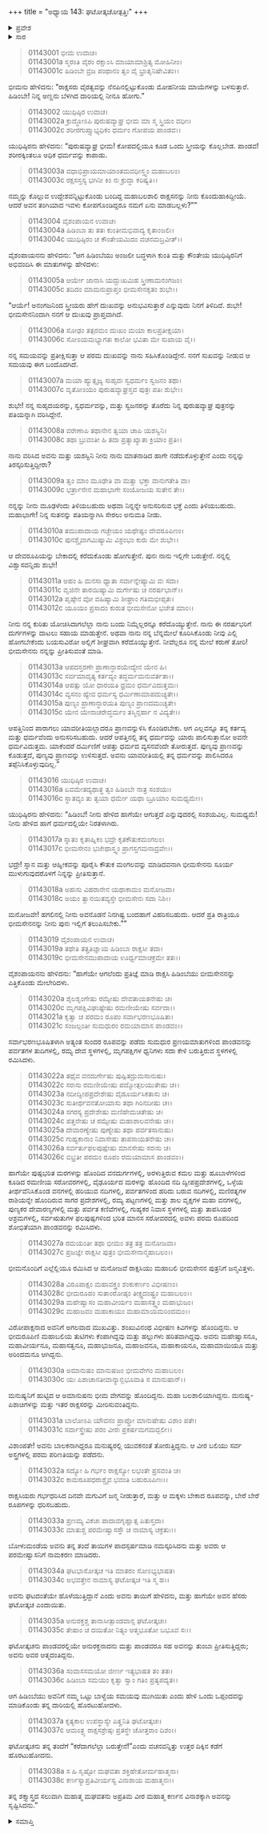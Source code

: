 +++
title = "ಅಧ್ಯಾಯ 143: ಘಟೋತ್ಕಚೋತ್ಪತ್ತಿಃ"
+++

<details><summary>ಪ್ರವೇಶ</summary>


।।   ಓಂ ಓಂ ನಮೋ ನಾರಾಯಣಾಯ।।   ಶ್ರೀ ವೇದವ್ಯಾಸಾಯ ನಮಃ ।।

ಶ್ರೀ ಕೃಷ್ಣದ್ವೈಪಾಯನ ವೇದವ್ಯಾಸ ವಿರಚಿತ  

**ಶ್ರೀ ಮಹಾಭಾರತ**

**ಆದಿ ಪರ್ವ**

**ಹಿಡಿಂಬವಧ ಪರ್ವ**

**ಅಧ್ಯಾಯ 143**

</details>


<details><summary>ಸಾರ</summary>

ಹಿಡಿಂಬೆಗೆ ಭೀಮನನ್ನು ವರಿಸಲು ಯುಧಿಷ್ಠಿರನು ಅನುಮತಿಯನ್ನು ನೀಡಿದ್ದುದು (1-18). ಭೀಮ-ಹಿಡಿಂಬೆಯರಿಗೆ ಘತೋತ್ಕಚನ ಜನನ (19-38).

</details>


> 01143001 ಭೀಮ ಉವಾಚ।  
01143001a ಸ್ಮರಂತಿ ವೈರಂ ರಕ್ಷಾಂಸಿ ಮಾಯಾಮಾಶ್ರಿತ್ಯ ಮೋಹಿನೀಂ।  
01143001c ಹಿಡಿಂಬೇ ವ್ರಜ ಪಂಥಾನಂ ತ್ವಂ ವೈ ಭ್ರಾತೃನಿಷೇವಿತಂ।।

ಭೀಮನು ಹೇಳಿದನು: “ರಾಕ್ಷಸರು ವೈರತ್ವವನ್ನು ನೆನಪಿನಲ್ಲಿಟ್ಟುಕೊಂಡು ಮೋಹನೀಯ ಮಾಯೆಗಳನ್ನು ಬಳಸುತ್ತಾರೆ. ಹಿಡಿಂಬೇ! ನಿನ್ನ ಅಣ್ಣನು ಬೆಳಗಿದ ದಾರಿಯಲ್ಲಿ ನೀನೂ ಹೋಗು.”

> 01143002 ಯುಧಿಷ್ಠಿರ ಉವಾಚ।  
01143002a ಕ್ರುದ್ಧೋಽಪಿ ಪುರುಷವ್ಯಾಘ್ರ ಭೀಮ ಮಾ ಸ್ಮ ಸ್ತ್ರಿಯಂ ವಧೀಃ।  
01143002c ಶರೀರಗುಪ್ತ್ಯಾಭ್ಯಧಿಕಂ ಧರ್ಮಂ ಗೋಪಯ ಪಾಂಡವ।।

ಯುಧಿಷ್ಠಿರನು ಹೇಳಿದನು: “ಪುರುಷವ್ಯಾಘ್ರ ಭೀಮ! ಕೋಪದಲ್ಲಿಯೂ ಕೂಡ ಒಂದು ಸ್ತ್ರೀಯನ್ನು ಕೊಲ್ಲಬೇಡ. ಪಾಂಡವ! ಶರೀರಕ್ಕಿಂತಲೂ ಅಧಿಕ ಧರ್ಮವನ್ನು ಕಾಪಾಡು.

> 01143003a ವಧಾಭಿಪ್ರಾಯಮಾಯಾಂತಮವಧೀಸ್ತ್ವಂ ಮಹಾಬಲಂ।  
01143003c ರಕ್ಷಸಸ್ತಸ್ಯ ಭಗಿನೀ ಕಿಂ ನಃ ಕ್ರುದ್ಧಾ ಕರಿಷ್ಯತಿ।।

ನಮ್ಮನ್ನು ಕೊಲ್ಲುವ ಉದ್ದೇಶವನ್ನಿಟ್ಟುಕೊಂಡು ಬಂದಿದ್ದ ಮಹಾಬಲಶಾಲಿ ರಾಕ್ಷಸನನ್ನು ನೀನು ಕೊಂದುಹಾಕಿದ್ದೀಯೆ. ಆದರೆ ಅವನ ತಂಗಿಯಾದ ಇವಳು ಕೋಪಗೊಂಡಿದ್ದರೂ ನಮಗೆ ಏನು ಮಾಡಬಲ್ಲಳು?””

> 01143004 ವೈಶಂಪಾಯನ ಉವಾಚ।  
01143004a ಹಿಡಿಂಬಾ ತು ತತಃ ಕುಂತೀಮಭಿವಾದ್ಯ ಕೃತಾಂಜಲಿಃ।  
01143004c ಯುಧಿಷ್ಠಿರಂ ಚ ಕೌಂತೇಯಮಿದಂ ವಚನಮಬ್ರವೀತ್।।

ವೈಶಂಪಾಯನನು ಹೇಳಿದನು: “ಆಗ ಹಿಡಿಂಬೆಯು ಅಂಜಲೀ ಬದ್ಧಳಾಗಿ ಕುಂತಿ ಮತ್ತು ಕೌಂತೇಯ ಯುಧಿಷ್ಠಿರನಿಗೆ ಅಭಿವಂದಿಸಿ ಈ ಮಾತುಗಳನ್ನು ಹೇಳಿದಳು:

> 01143005a ಆರ್ಯೇ ಜಾನಾಸಿ ಯದ್ದುಃಖಮಿಹ ಸ್ತ್ರೀಣಾಮನಂಗಜಂ।   
01143005c ತದಿದಂ ಮಾಮನುಪ್ರಾಪ್ತಂ ಭೀಮಸೇನಕೃತಂ ಶುಭೇ।।

“ಆರ್ಯೆ! ಅನಂಗಜನಿಂದ ಸ್ತ್ರೀಯರು ಹೇಗೆ ದುಃಖವನ್ನು ಅನುಭವಿಸುತ್ತಾರೆ ಎನ್ನುವುದು ನಿನಗೆ ತಿಳಿದಿದೆ. ಶುಭೇ! ಭೀಮಸೇನನಿಂದಾಗಿ ನನಗೆ ಆ ದುಃಖವು ಪ್ರಾಪ್ತವಾಗಿದೆ.

> 01143006a ಸೋಢಂ ತತ್ಪರಮಂ ದುಃಖಂ ಮಯಾ ಕಾಲಪ್ರತೀಕ್ಷಯಾ।  
01143006c ಸೋಽಯಮಭ್ಯಾಗತಃ ಕಾಲೋ ಭವಿತಾ ಮೇ ಸುಖಾಯ ವೈ।।

ನನ್ನ ಸಮಯವನ್ನು ಪ್ರತೀಕ್ಷಿಸುತ್ತಾ ಆ ಪರಮ ದುಃಖವನ್ನು ನಾನು ಸಹಿಸಿಕೊಂಡಿದ್ದೇನೆ. ನನಗೆ ಸುಖವನ್ನು ನೀಡುವ ಆ ಸಮಯವು ಈಗ ಬಂದೊದಗಿದೆ.

> 01143007a ಮಯಾ ಹ್ಯುತ್ಸೃಜ್ಯ ಸುಹೃದಃ ಸ್ವಧರ್ಮಂ ಸ್ವಜನಂ ತಥಾ।  
01143007c ವೃತೋಽಯಂ ಪುರುಷವ್ಯಾಘ್ರಸ್ತವ ಪುತ್ರಃ ಪತಿಃ ಶುಭೇ।।

ಶುಭೇ! ನನ್ನ ಸುಹೃದಯರನ್ನು, ಸ್ವಧರ್ಮವನ್ನು, ಮತ್ತು ಸ್ವಜನರನ್ನು ತೊರೆದು ನಿನ್ನ ಪುರುಷವ್ಯಾಘ್ರ ಪುತ್ರನನ್ನು ಪತಿಯನ್ನಾಗಿ ವರಿಸಿದ್ದೇನೆ.

> 01143008a ವರೇಣಾಪಿ ತಥಾನೇನ ತ್ವಯಾ ಚಾಪಿ ಯಶಸ್ವಿನಿ।  
01143008c ತಥಾ ಬ್ರುವಂತೀ ಹಿ ತದಾ ಪ್ರತ್ಯಾಖ್ಯಾತಾ ಕ್ರಿಯಾಂ ಪ್ರತಿ।।

ನಾನು ವರಿಸಿದ ಅವನು ಮತ್ತು ಯಶಸ್ವಿನಿ ನೀನು ನಾನು ಮಾತನಾಡಿದ ಹಾಗೇ ನಡೆದುಕೊಳ್ಳುತ್ತೇನೆ ಎಂದು ನನ್ನನ್ನು ತಿರಸ್ಕರಿಸುತ್ತಿದ್ದೀರಾ?

> 01143009a ತ್ವಂ ಮಾಂ ಮೂಢೇತಿ ವಾ ಮತ್ವಾ ಭಕ್ತಾ ವಾನುಗತೇತಿ ವಾ।  
01143009c ಭರ್ತ್ರಾನೇನ ಮಹಾಭಾಗೇ ಸಂಯೋಜಯ ಸುತೇನ ತೇ।।

ನನ್ನನ್ನು ನೀನು ಮೂಢಳೆಂದು ತಿಳಿಯಬಹುದು ಅಥವಾ ನಿನ್ನನ್ನೇ ಅನುಸರಿಸುವ ಭಕ್ತೆ ಎಂದು ತಿಳಿಯಬಹುದು. ಮಹಾಭಾಗೇ! ನಿನ್ನ ಸುತನನ್ನು ಪತಿಯನ್ನಾಗಿಸಿ ಸೇರಲು ಅನುಮತಿ ನೀಡು.

> 01143010a ತಮುಪಾದಾಯ ಗಚ್ಛೇಯಂ ಯಥೇಷ್ಟಂ ದೇವರೂಪಿಣಂ।  
01143010c ಪುನಶ್ಚೈವಾಗಮಿಷ್ಯಾಮಿ ವಿಶ್ರಂಭಂ ಕುರು ಮೇ ಶುಭೇ।।

ಆ ದೇವರೂಪಿಯನ್ನು ಬೇಕಾದಲ್ಲಿ ಕರೆದುಕೊಂಡು ಹೋಗುತ್ತೇನೆ. ಪುನಃ ನಾನು ಇಲ್ಲಿಗೇ ಬರುತ್ತೇನೆ. ನನ್ನಲ್ಲಿ ವಿಶ್ವಾಸವನ್ನಿಡು ಶುಭೇ!

> 01143011a ಅಹಂ ಹಿ ಮನಸಾ ಧ್ಯಾತಾ ಸರ್ವಾನ್ನೇಷ್ಯಾಮಿ ವಃ ಸದಾ।  
01143011c ವೃಜಿನೇ ತಾರಯಿಷ್ಯಾಮಿ ದುರ್ಗೇಷು ಚ ನರರ್ಷಭಾನ್।।  
01143012a ಪೃಷ್ಠೇನ ವೋ ವಹಿಷ್ಯಾಮಿ ಶೀಘ್ರಾಂ ಗತಿಮಭೀಪ್ಸತಃ।  
01143012c ಯೂಯಂ ಪ್ರಸಾದಂ ಕುರುತ ಭೀಮಸೇನೋ ಭಜೇತ ಮಾಂ।।

ನೀನು ನನ್ನ ಕುರಿತು ಯೋಚಿಸಿದಾಗಲೆಲ್ಲಾ ನಾನು ಬಂದು ನಿಮ್ಮೆಲ್ಲರನ್ನೂ ಕರೆದೊಯ್ಯುತ್ತೇನೆ. ನಾನು ಈ ನರರ್ಷಭರಿಗೆ ದುರ್ಗಗಳನ್ನು ದಾಟಲು ಸಹಾಯ ಮಾಡುತ್ತೇನೆ. ಅಥವಾ ನಾನು ನನ್ನ ಬೆನ್ನಮೇಲೆ ಕೂರಿಸಿಕೊಂಡು ನೀವು ಎಲ್ಲಿ ಹೋಗಬೇಕೆಂದು ಬಯಸುವಿರೋ ಅಲ್ಲಿಗೆ ಶೀಘ್ರವಾಗಿ ಕರೆದೊಯ್ಯುತ್ತೇನೆ. ನೀವೆಲ್ಲರೂ ನನ್ನ ಮೇಲೆ ಕರುಣೆ ತೋರಿ! ಭೀಮಸೇನನು ನನ್ನನ್ನು ಪ್ರೀತಿಸುವಂತೆ ಮಾಡಿ.

> 01143013a ಆಪದಸ್ತರಣೇ ಪ್ರಾಣಾನ್ಧಾರಯೇದ್ಯೇನ ಯೇನ ಹಿ।  
01143013c ಸರ್ವಮಾದೃತ್ಯ ಕರ್ತವ್ಯಂ ತದ್ಧರ್ಮಮನುವರ್ತತಾ।।  
01143014a ಆಪತ್ಸು ಯೋ ಧಾರಯತಿ ಧ್ರಮಂ ಧರ್ಮವಿದುತ್ತಮಃ।  
01143014c ವ್ಯಸನಂ ಹ್ಯೇವ ಧರ್ಮಸ್ಯ ಧರ್ಮಿಣಾಮಾಪದುಚ್ಯತೇ।।  
01143015a ಪುಣ್ಯಂ ಪ್ರಾಣಾನ್ಧಾರಯತಿ ಪುಣ್ಯಂ ಪ್ರಾಣದಮುಚ್ಯತೇ।  
01143015c ಯೇನ ಯೇನಾಚರೇದ್ಧರ್ಮಂ ತಸ್ಮಿನ್ಗರ್ಹಾ ನ ವಿದ್ಯತೇ।।

ಆಪತ್ತಿನಿಂದ ಪಾರಾಗಲು ಯಾವರೀತಿಯಲ್ಲಾದರೂ ಪ್ರಾಣವನ್ನುಳಿಸಿ ಕೊಂಡಿರಬೇಕು. ಆಗ ಎಲ್ಲವನ್ನೂ ತನ್ನ ಕರ್ತವ್ಯ ಮತ್ತು ಧರ್ಮವೆಂದು ಅನುಸರಿಸಬಹುದು. ಆದರೆ ಆಪತ್ತಿನಲ್ಲಿ ತನ್ನ ಧರ್ಮವನ್ನು ಯಾರು ಪಾಲಿಸುತ್ತಾನೋ ಅವನೇ ಧರ್ಮವಿದುತ್ತಮ. ಯಾಕೆಂದರೆ ದರ್ಮಿಣಿಗೆ ಆಪತ್ತು ಧರ್ಮದ ವ್ಯಸನವೆಂದೇ ತೋರುತ್ತದೆ. ಪುಣ್ಯವು ಪ್ರಾಣವನ್ನು ಕೊಡುತ್ತದೆ, ಪುಣ್ಯವು ಪ್ರಾಣವನ್ನು ಉಳಿಸುತ್ತದೆ. ಅವನು ಯಾವರೀತಿಯಲ್ಲಿ ತನ್ನ ಧರ್ಮವನ್ನು ಪಾಲಿಸಿದರೂ ತಪ್ಪೆನಿಸಿಕೊಳ್ಳುವುದಿಲ್ಲ.”

> 01143016 ಯುಧಿಷ್ಠಿರ ಉವಾಚ।  
01143016a ಏವಮೇತದ್ಯಥಾತ್ಥ ತ್ವಂ ಹಿಡಿಂಬೇ ನಾತ್ರ ಸಂಶಯಃ।   
01143016c ಸ್ಥಾತವ್ಯಂ ತು ತ್ವಯಾ ಧರ್ಮೇ ಯಥಾ ಬ್ರೂಯಾಂ ಸುಮಧ್ಯಮೇ।।

ಯುಧಿಷ್ಠಿರನು ಹೇಳಿದನು: “ಹಿಡಿಂಬೆ! ನೀನು ಹೇಳಿದ ಹಾಗೆಯೇ ಆಗುತ್ತದೆ ಎನ್ನುವುದರಲ್ಲಿ ಸಂಶಯವಿಲ್ಲ. ಸುಮಧ್ಯಮೆ! ನೀನು ಹೇಳಿದ ಹಾಗೆ ಧರ್ಮದಲ್ಲಿಯೇ ನಿರತಳಾಗಿರು.

> 01143017a ಸ್ನಾತಂ ಕೃತಾಹ್ನಿಕಂ ಭದ್ರೇ ಕೃತಕೌತುಕಮಂಗಲಂ।  
01143017c ಭೀಮಸೇನಂ ಭಜೇಥಾಸ್ತ್ವಂ ಪ್ರಾಗಸ್ತಗಮನಾದ್ರವೇಃ।।

ಭದ್ರೇ! ಸ್ನಾನ ಮತ್ತು ಆಹ್ನೀಕವನ್ನು ಪೂರೈಸಿ ಕೌತುಕ ಮಂಗಲವನ್ನು ಮಾಡಿದವನಾಗಿ ಭೀಮಸೇನನು ಸೂರ್ಯ ಮುಳುಗುವುದರೊಳಗೆ ನಿನ್ನನ್ನು ಪ್ರೀತಿಸುತ್ತಾನೆ.

> 01143018a ಅಹಃಸು ವಿಹರಾನೇನ ಯಥಾಕಾಮಂ ಮನೋಜವಾ।  
01143018c ಅಯಂ ತ್ವಾನಯಿತವ್ಯಸ್ತೇ ಭೀಮಸೇನಃ ಸದಾ ನಿಶಿ।।

ಮನೋಜವೇ! ಹಗಲಿನಲ್ಲಿ ನೀನು ಅವನೊಡನೆ ನಿನಗಿಷ್ಟ ಬಂದಹಾಗೆ ವಿಹರಿಸಬಹುದು. ಆದರೆ ಪ್ರತಿ ರಾತ್ರಿಯೂ ಭೀಮಸೇನನನ್ನು ನೀನು ಪುನಃ ಇಲ್ಲಿಗೆ ತಲುಪಿಸಬೇಕು.””

> 01143019 ವೈಶಂಪಾಯನ ಉವಾಚ।  
01143019a ತಥೇತಿ ತತ್ಪ್ರತಿಜ್ಞಾಯ ಹಿಡಿಂಬಾ ರಾಕ್ಷಸೀ ತದಾ।  
01143019c ಭೀಮಸೇನಮುಪಾದಾಯ ಊರ್ಧ್ವಮಾಚಕ್ರಮೇ ತತಃ।।

ವೈಶಂಪಾಯನನು ಹೇಳಿದನು: “ಹಾಗೆಯೇ ಆಗಲೆಂದು ಪ್ರತಿಜ್ಞೆ ಮಾಡಿ ರಾಕ್ಷಸಿ ಹಿಡಿಂಬೆಯು ಬೀಮಸೇನನನ್ನು ಎತ್ತಿಕೊಂಡು ಮೇಲೇರಿದಳು.

> 01143020a ಶೈಲಶೃಂಗೇಷು ರಮ್ಯೇಷು ದೇವತಾಯತನೇಷು ಚ।  
01143020c ಮೃಗಪಕ್ಷಿವಿಘುಷ್ಟೇಷು ರಮಣೀಯೇಷು ಸರ್ವದಾ।।  
01143021a ಕೃತ್ವಾ ಚ ಪರಮಂ ರೂಪಂ ಸರ್ವಾಭರಣಭೂಷಿತಾ।  
01143021c ಸಂಜಲ್ಪಂತೀ ಸುಮಧುರಂ ರಮಯಾಮಾಸ ಪಾಂಡವಂ।।

ಸರ್ವಾಭರಣಭೂಷಿತಳಾಗಿ ಅತ್ಯಂತ ಸುಂದರ ರೂಪವನ್ನು ಪಡೆದು ಸುಮಧುರ ಪ್ರಣಯಮಾತುಗಳಿಂದ ಪಾಂಡವನನ್ನು ಪರ್ವತಗಳ ತುದಿಗಳಲ್ಲಿ, ರಮ್ಯ ದೇವ ಸ್ಥಳಗಳಲ್ಲಿ, ಮೃಗಪಕ್ಷಿಗಳ ಧ್ವನಿಗಳು ಸದಾ ಕೇಳಿ ಬರುತ್ತಿರುವ ಸ್ಥಳಗಳಲ್ಲಿ ರಮಿಸಿದಳು.

> 01143022a ತಥೈವ ವನದುರ್ಗೇಷು ಪುಷ್ಪಿತದ್ರುಮಸಾನುಷು।  
01143022c ಸರಃಸು ರಮಣೀಯೇಷು ಪದ್ಮೋತ್ಪಲಯುತೇಷು ಚ।।   
01143023a ನದೀದ್ವೀಪಪ್ರದೇಶೇಷು ವೈಡೂರ್ಯಸಿಕತಾಸು ಚ।  
01143023c ಸುತೀರ್ಥವನತೋಯಾಸು ತಥಾ ಗಿರಿನದೀಷು ಚ।।  
01143024a ಸಗರಸ್ಯ ಪ್ರದೇಶೇಷು ಮಣಿಹೇಮಚಿತೇಷು ಚ।  
01143024c ಪತ್ತನೇಷು ಚ ರಮ್ಯೇಷು ಮಹಾಶಾಲವನೇಷು ಚ।।  
01143025a ದೇವಾರಣ್ಯೇಷು ಪುಣ್ಯೇಷು ತಥಾ ಪರ್ವತಸಾನುಷು।  
01143025c ಗುಹ್ಯಕಾನಾಂ ನಿವಾಸೇಷು ತಾಪಸಾಯತನೇಷು ಚ।।  
01143026a ಸರ್ವರ್ತುಫಲಪುಷ್ಪೇಷು ಮಾನಸೇಷು ಸರಃಸು ಚ।  
01143026c ಬಿಭ್ರತೀ ಪರಮಂ ರೂಪಂ ರಮಯಾಮಾಸ ಪಾಂಡವಂ।।

ಹಾಗೆಯೇ ಪುಷ್ಪಭರಿತ ಮರಗಳನ್ನು ಹೊಂದಿದ ವನದುರ್ಗಗಳಲ್ಲಿ, ಅರಳುತ್ತಿರುವ ಕಮಲ ಮತ್ತು ಹೂಬಾಳೆಗಳಿಂದ ಕೂಡಿದ ರಮಣೀಯ ಸರೋವರಗಳಲ್ಲಿ, ವೈಢೂರ್ಯದ ಮರಳನ್ನು ಹೊಂದಿದ ನದಿ ದ್ವೀಪಪ್ರದೇಶಗಳಲ್ಲಿ, ಒಳ್ಳೆಯ ತೀರ್ಥವೆನಿಸಿಕೊಂಡ ವನಗಳಲ್ಲಿ ಹರಿಯುವ ನದಿಗಳಲ್ಲಿ, ಪರ್ವತಗಳಿಂದ ಹರಿದು ಬರುವ ನದಿಗಳಲ್ಲಿ, ಮಣಿರತ್ನಗಳ ರಾಶಿಯನ್ನೇ ಹೊಂದಿರುವ ಸಾಗರ ಪ್ರದೇಶಗಳಲ್ಲಿ, ರಮ್ಯ ಪಟ್ಟಣಗಳಲ್ಲಿ ಮತ್ತು ಶಾಲ ವೃಕ್ಷಗಳ ಮಹಾ ವನಗಳಲ್ಲಿ, ಪುಣ್ಯಕರ ದೇವಾರಣ್ಯಗಳಲ್ಲಿ ಮತ್ತು ಪರ್ವತ ಕಣಿವೆಗಳಲ್ಲಿ, ಗುಹ್ಯಕರ ನಿವಾಸ ಸ್ಥಳಗಳಲ್ಲಿ ಮತ್ತು ತಾಪಸಿಯರ ಆಶ್ರಮಗಳಲ್ಲಿ, ಸರ್ವ‌ಋತುಗಳ ಫಲಪುಷ್ಪಗಳಿಂದ ಭರಿತ ಮಾನಸ ಸರೋವರದಲ್ಲಿ ಅವಳು ಪರಮ ರೂಪದಿಂದ ಶೋಭಿತೆಯಾಗಿ ಪಾಂಡವನನ್ನು ರಮಿಸಿದಳು.

> 01143027a ರಮಯಂತೀ ತಥಾ ಭೀಮಂ ತತ್ರ ತತ್ರ ಮನೋಜವಾ।   
01143027c ಪ್ರಜಜ್ಞೇ ರಾಕ್ಷಸೀ ಪುತ್ರಂ ಭೀಮಸೇನಾನ್ಮಹಾಬಲಂ।।

ಭೀಮನೊಂದಿಗೆ ಎಲ್ಲೆಲ್ಲಿಯೂ ರಮಿಸಿದ ಆ ಮನೋಜವೆ ರಾಕ್ಷಸಿಯು ಮಹಾಬಲಿ ಭೀಮಸೇನನ ಪುತ್ರನಿಗೆ ಜನ್ಮವಿತ್ತಳು.

> 01143028a ವಿರೂಪಾಕ್ಷಂ ಮಹಾವಕ್ತ್ರಂ ಶಂಕುಕರ್ಣಂ ವಿಭೀಷಣಂ।  
01143028c ಭೀಮರೂಪಂ ಸುತಾಂರೋಷ್ಠಂ ತೀಕ್ಷ್ಣದಂಷ್ಟ್ರಂ ಮಹಾಬಲಂ।।   
01143029a ಮಹೇಷ್ವಾಸಂ ಮಹಾವೀರ್ಯಂ ಮಹಾಸತ್ತ್ವಂ ಮಹಾಭುಜಂ।  
01143029c ಮಹಾಜವಂ ಮಹಾಕಾಯಂ ಮಹಾಮಾಯಮರಿಂದಮಂ।।

ವಿರೋಪಾಕ್ಷನಾದ ಅವನಿಗೆ ಅಗಲವಾದ ಮುಖವಿತ್ತು. ಶಂಖುವಿನಂಥ ವಿಭೀಷಣ ಕಿವಿಗಳನ್ನು ಹೊಂದಿದ್ದನು. ಆ ಭೀಮರೂಪಿಣಿ ಮಹಾಬಲಿಯ ತುಟಿಗಳು ಕೆಂಪಾಗಿದ್ದವು ಮತ್ತು ಹಲ್ಲುಗಳು ಹರಿತವಾಗಿದ್ದವು. ಅವನು ಮಹೇಷ್ವಾಸನೂ, ಮಹಾವೀರ್ಯನೂ, ಮಹಾಸತ್ವನೂ, ಮಹಾಭುಜನೂ, ಮಹಾಜವನೂ, ಮಹಾಕಾಯನೂ, ಮಹಾಮಾಯಿಯೂ ಮತ್ತು ಅರಿಂದಮನೂ ಆಗಿದ್ದನು.

> 01143030a ಅಮಾನುಷಂ ಮಾನುಷಜಂ ಭೀಮವೇಗಂ ಮಹಾಬಲಂ।  
01143030c ಯಃ ಪಿಶಾಚಾನತೀವಾನ್ಯಾನ್ಬಭೂವಾತಿ ಸ ಮಾನುಷಾನ್।।

ಮನುಷ್ಯನಿಗೆ ಹುಟ್ಟಿದ ಆ ಅಮಾನುಷನು ಭೀಮ ವೇಗವನ್ನು ಹೊಂದಿದ್ದನು. ಮಹಾ ಬಲಶಾಲಿಯಾಗಿದ್ದನು. ಮನುಷ್ಯ-ಪಿಶಾಚಿಗಳನ್ನು ಮತ್ತು ಇತರ ರಾಕ್ಷಸರನ್ನು ಮೀರಿಸುವಂತಿದ್ದನು.

> 01143031a ಬಾಲೋಽಪಿ ಯೌವನಂ ಪ್ರಾಪ್ತೋ ಮಾನುಷೇಷು ವಿಶಾಂ ಪತೇ।  
01143031c ಸರ್ವಾಸ್ತ್ರೇಷು ಪರಂ ವೀರಃ ಪ್ರಕರ್ಷಮಗಮದ್ಬಲೀ।।

ವಿಶಾಂಪತೇ! ಅವನು ಬಾಲಕನಾಗಿದ್ದರೂ ಮನುಷ್ಯರಲ್ಲಿ ಯುವಕನಂತೆ ತೋರುತ್ತಿದ್ದನು. ಆ ವೀರ ಬಲಿಯು ಸರ್ವ ಅಸ್ತ್ರಗಳಲ್ಲಿ ಪರಮ ಪರಿಣತಿಯನ್ನು ಪಡೆದನು.

> 01143032a ಸದ್ಯೋ ಹಿ ಗರ್ಭಂ ರಾಕ್ಷಸ್ಯೋ ಲಭಂತೇ ಪ್ರಸವಂತಿ ಚ।  
01143032c ಕಾಮರೂಪಧರಾಶ್ಚೈವ ಭವಂತಿ ಬಹುರೂಪಿಣಃ।।

ರಾಕ್ಷಸಿಯರು ಗರ್ಭಧರಿಸಿದ ದಿನವೇ ಮಗುವಿಗೆ ಜನ್ಮ ನೀಡುತ್ತಾರೆ, ಮತ್ತು ಆ ಮಕ್ಕಳು ಬೇಕಾದ ರೂಪವನ್ನು, ಬೇರೆ ಬೇರೆ ರೂಪಗಳನ್ನು ಧರಿಸಬಹುದು.

> 01143033a ಪ್ರಣಮ್ಯ ವಿಕಚಃ ಪಾದಾವಗೃಹ್ಣಾತ್ಸ ಪಿತುಸ್ತದಾ।  
01143033c ಮಾತುಶ್ಚ ಪರಮೇಷ್ವಾಸಸ್ತೌ ಚ ನಾಮಾಸ್ಯ ಚಕ್ರತುಃ।।

ಬೋಳುಮಂಡೆಯ ಅವನು ತನ್ನ ತಂದೆ ತಾಯಿಗಳ ಪಾದಸ್ಪರ್ಷಮಾಡಿ ನಮಸ್ಕರಿಸಿದನು ಮತ್ತು ಅವರು ಆ ಪರಮೇಷ್ವಾಸನಿಗೆ ನಾಮಕರಣ ಮಾಡಿದರು.

> 01143034a ಘಟಭಾಸೋತ್ಕಚ ಇತಿ ಮಾತರಂ ಸೋಽಭ್ಯಭಾಷತ।  
01143034c ಅಭವತ್ತೇನ ನಾಮಾಸ್ಯ ಘಟೋತ್ಕಚ ಇತಿ ಸ್ಮ ಹ।।

ಅವನು ಘಟದಂತೆಯೇ ಹೊಳೆಯುತ್ತಿದ್ದಾನೆ ಎಂದು ಅವನು ತಾಯಿಗೆ ಹೇಳಿದನು, ಮತ್ತು ಹಾಗೆಯೇ ಅವನ ಹೆಸರು ಘಟೋತ್ಕಚ ಎಂದಾಯಿತು.

> 01143035a ಅನುರಕ್ತಶ್ಚ ತಾನಾಸೀತ್ಪಾಂಡವಾನ್ಸ ಘಟೋತ್ಕಚಃ।  
01143035c ತೇಷಾಂ ಚ ದಯಿತೋ ನಿತ್ಯಂ ಆತ್ಮಭೂತೋ ಬಭೂವ ಸಃ।।

ಘಟೋತ್ಕಚನು ಪಾಂಡವರಲ್ಲಿಯೇ ಅನುರಕ್ತನಾದನು ಮತ್ತು ಪಾಂಡವರೂ ಸಹ ಅವನನ್ನು ತುಂಬಾ ಪ್ರೀತಿಸುತ್ತಿದ್ದರು; ಅವನು ಅವರ ಆತ್ಮದಂತಿದ್ದನು.

> 01143036a ಸಂವಾಸಸಮಯೋ ಜೀರ್ಣ ಇತ್ಯಭಾಷತ ತಂ ತತಃ।   
01143036c ಹಿಡಿಂಬಾ ಸಮಯಂ ಕೃತ್ವಾ ಸ್ವಾಂ ಗತಿಂ ಪ್ರತ್ಯಪದ್ಯತ।।

ಆಗ ಹಿಡಿಂಬೆಯು ಅವನಿಗೆ ನಮ್ಮ ಒಟ್ಟು ಬಾಳ್ವೆಯ ಸಮಯವು ಮುಗಿಯಿತು ಎಂದು ಹೇಳಿ ಒಂದು ಒಪ್ಪಂದವನ್ನು ಮಾಡಿಕೊಂಡು ತನ್ನ ದಾರಿಯಲ್ಲಿ ಹೊರಟುಹೋದಳು.

> 01143037a ಕೃತ್ಯಕಾಲ ಉಪಸ್ಥಾಸ್ಯೇ ಪಿತೄನಿತಿ ಘಟೋತ್ಕಚಃ।  
01143037c ಆಮಂತ್ರ್ಯ ರಾಕ್ಷಸಶ್ರೇಷ್ಠಃ ಪ್ರತಸ್ಥೇ ಚೋತ್ತರಾಂ ದಿಶಂ।।

ಘಟೋತ್ಕಚನು ತನ್ನ ತಂದೆಗೆ “ಕರೆದಾಗಲೆಲ್ಲಾ ಬರುತ್ತೇನೆ!”ಎಂದು ವಚನವನ್ನಿತ್ತು ಉತ್ತರ ದಿಕ್ಕಿನ ಕಡೆಗೆ ಹೊರಟುಹೋದನು.

> 01143038a ಸ ಹಿ ಸೃಷ್ಟೋ ಮಘವತಾ ಶಕ್ತಿಹೇತೋರ್ಮಹಾತ್ಮನಾ।  
01143038c ಕರ್ಣಸ್ಯಾಪ್ರತಿವೀರ್ಯಸ್ಯ ವಿನಾಶಾಯ ಮಹಾತ್ಮನಃ।।

ತನ್ನ ಶಕ್ತ್ಯಾಸ್ತ್ರದ ಸಲುವಾಗಿ ಮಹಾತ್ಮ ಮಘವತನು ಅಪ್ರತಿಮ ವೀರ ಮಹಾತ್ಮ ಕರ್ಣನ ವಿನಾಶಕ್ಕಾಗಿ ಅವನನ್ನು ಸೃಷ್ಟಿಸಿದನು.”



<details><summary>ಸಮಾಪ್ತಿ</summary>

ಇತಿ ಶ್ರೀ ಮಹಾಭಾರತೇ ಆದಿಪರ್ವಣಿ ಹಿಡಿಂಬವಧಪರ್ವಣಿ ಘಟೋತ್ಕಚೋತ್ಪತ್ತೌ ತ್ರಿಚತ್ವಾರಿಂಶದಧಿಕಶತತಮೋಽಧ್ಯಾಯ:।।  
ಇದು ಶ್ರೀ ಮಹಾಭಾರತದಲ್ಲಿ ಆದಿಪರ್ವದಲ್ಲಿ ಹಿಡಿಂಬವಧಪರ್ವದಲ್ಲಿ ಘಟೋತ್ಕಚೋತ್ಪತ್ತಿ ಎನ್ನುವ ನೂರಾನಲ್ವತ್ತ್ಮೂರನೆಯ ಅಧ್ಯಾಯವು.



</details>

